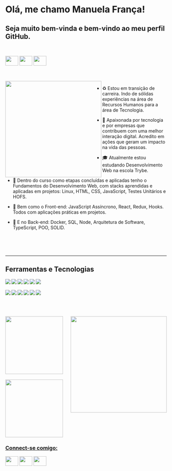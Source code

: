 # Olá, me chamo Manuela França!
## Seja muito bem-vinda e bem-vindo ao meu perfil GitHub.
<br>

<div>
<p align="left">
<a href="mailto:manuelaalves26@gmail.com" target="blank"><img align="center" src="https://designportugal.net/wp-content/uploads/2013/04/Gmailiconequadrado.png" alt="" height="30" width="40"/></a>
<a href="https://www.linkedin.com/in/manuelafranca" target="blank"><img align="center" src="https://w7.pngwing.com/pngs/329/312/png-transparent-in-logo-linkedin-computer-icons-social-media-professional-network-service-youtube-linkedin-miscellaneous-blue-angle-thumbnail.png" alt="" height="30" width="40" /></a>
<a href="https://instagram.com/manuelaalves" target="blank"><img align="center" src="https://w7.pngwing.com/pngs/792/947/png-transparent-instagram-logo-social-media-instagram-login-facebook-advertising-instagram-text-logo-magenta-thumbnail.png" alt="" height="30" width="40" /></a>
</p>
</div>
<br>
<br>

<img align='left' src="https://user-images.githubusercontent.com/95245210/215222803-6085af9c-7436-4cbe-97bd-e3d461ed5054.png" height="300">

- :recycle: Estou em transição de carreira. Indo de sólidas experiências na área de Recursos Humanos para a área de Tecnologia.

- :revolving_hearts: Apaixonada por tecnologia e por empresas que contribuem com uma melhor interação digital. Acredito em ações que geram um impacto na                      vida das pessoas.

- :mortar_board: Atualmente estou estudando Desenvolvimento Web na escola Trybe.

- :key: Dentro do curso como etapas concluídas e aplicadas tenho o Fundamentos do Desenvolvimento Web, com stacks aprendidas e aplicadas em projetos: Linux, HTML, CSS, JavaScript, Testes Unitários e HOFS.

- :door: Bem como o Front-end: JavaScript Assíncrono, React, Redux, Hooks. Todos com aplicações práticas em projetos.

- :dart: E no Back-end: Docker, SQL, Node, Arquitetura de Software, TypeScript, POO, SOLID.
<br>
<br>
<br>

***
## Ferramentas e Tecnologias
<img align='left' src="https://img.shields.io/badge/JavaScript-323330?style=for-the-badge&logo=javascript&logoColor=F7DF1E" style='max-width: 100%;'/>   <img align='left' src="https://img.shields.io/badge/CSS3-1572B6?style=for-the-badge&logo=css3&logoColor=white" style='max-width: 100%;'/>   <img align='left' src="https://img.shields.io/badge/HTML5-E34F26?style=for-the-badge&logo=html5&logoColor=white" style='max-width: 100%;'/>   <img align='left' src="https://img.shields.io/badge/React-20232A?style=for-the-badge&logo=react&logoColor=61DAFB" style='max-width: 100%;'/>   <img align='left' src="https://img.shields.io/badge/TypeScript-007ACC?style=for-the-badge&logo=typescript&logoColor=white" style='max-width: 100%;'/>   <img align='left' src="https://img.shields.io/badge/ts--node-3178C6?style=for-the-badge&logo=ts-node&logoColor=white" style='max-width: 100%;'/><br>
<br>
<img align='left' src="https://img.shields.io/badge/Node.js-339933?style=for-the-badge&logo=nodedotjs&logoColor=white" style='max-width: 100%;'/>   <img align='left' src="https://img.shields.io/badge/npm-CB3837?style=for-the-badge&logo=npm&logoColor=white" style='max-width: 100%;'/>
<img align='left' src="https://img.shields.io/badge/Docker-2CA5E0?style=for-the-badge&logo=docker&logoColor=white" style='max-width: 100%;'/>
<img align='left' src="https://img.shields.io/badge/MySQL-005C84?style=for-the-badge&logo=mysql&logoColor=white" style='max-width: 100%;'/>   <img align='left' src="https://img.shields.io/badge/Solid%20JS-2C4F7C?style=for-the-badge&logo=solid&logoColor=white" style='max-width: 100%;'/>   <img align='left' src="https://img.shields.io/badge/Linux-FCC624?style=for-the-badge&logo=linux&logoColor=black" style='max-width: 100%;'/>
<br>
<br>
<br>
<br>
  

<div><img align='right' src="https://user-images.githubusercontent.com/95245210/215235348-9f68362e-ab7f-4cf6-a9a3-cce5f568087f.png" height="300">
<a href="https://github.com/ManuelaFran">
<img height="180em" src="https://github-readme-stats.vercel.app/api/top-langs/?username=ManuelaFran&layout=compact&langs_count=7&theme=transparent&text_color=000000"/>
<br>
<br>
<div>
<a href="https://github.com/ManuelaFran">
<img height="180em" src="https://github-readme-stats.vercel.app/api?username=ManuelaFran&show_icons=true&theme=transparent&text_color=000000&include_all_commits=true&count_private=true"/>
</div>
  
 <h3 align="left">Connect-se comigo:</h3>
<p align="left">
<a href="mailto:manuelaalves26@gmail.com" target="blank"><img align="center" src="https://designportugal.net/wp-content/uploads/2013/04/Gmailiconequadrado.png" alt="" height="30" width="40"/></a>
<a href="https://www.linkedin.com/in/manuelafranca" target="blank"><img align="center" src="https://w7.pngwing.com/pngs/329/312/png-transparent-in-logo-linkedin-computer-icons-social-media-professional-network-service-youtube-linkedin-miscellaneous-blue-angle-thumbnail.png" alt="" height="30" width="40" /></a>
<a href="https://instagram.com/manuelaalves" target="blank"><img align="center" src="https://w7.pngwing.com/pngs/792/947/png-transparent-instagram-logo-social-media-instagram-login-facebook-advertising-instagram-text-logo-magenta-thumbnail.png" alt="" height="30" width="40" /></a>
</p>
